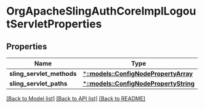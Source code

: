 # OrgApacheSlingAuthCoreImplLogoutServletProperties

## Properties
Name | Type | Description | Notes
------------ | ------------- | ------------- | -------------
**sling_servlet_methods** | [***::models::ConfigNodePropertyArray**](configNodePropertyArray.md) |  | [optional] 
**sling_servlet_paths** | [***::models::ConfigNodePropertyString**](configNodePropertyString.md) |  | [optional] 

[[Back to Model list]](../README.md#documentation-for-models) [[Back to API list]](../README.md#documentation-for-api-endpoints) [[Back to README]](../README.md)



